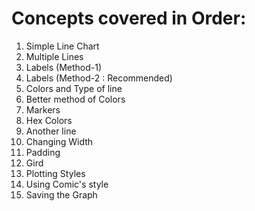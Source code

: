 # Concepts covered in Order:
01. Simple Line Chart
02. Multiple Lines
03. Labels (Method-1)
04. Labels (Method-2 : Recommended)
05. Colors and Type of line
06. Better method of Colors
07. Markers
08. Hex Colors
09. Another line
10. Changing Width
11. Padding
12. Gird
13. Plotting Styles
14. Using Comic's style
15. Saving the Graph

